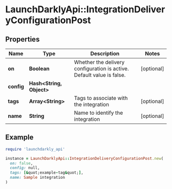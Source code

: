 # LaunchDarklyApi::IntegrationDeliveryConfigurationPost

## Properties

| Name | Type | Description | Notes |
| ---- | ---- | ----------- | ----- |
| **on** | **Boolean** | Whether the delivery configuration is active. Default value is false. | [optional] |
| **config** | **Hash&lt;String, Object&gt;** |  |  |
| **tags** | **Array&lt;String&gt;** | Tags to associate with the integration | [optional] |
| **name** | **String** | Name to identify the integration | [optional] |

## Example

```ruby
require 'launchdarkly_api'

instance = LaunchDarklyApi::IntegrationDeliveryConfigurationPost.new(
  on: false,
  config: null,
  tags: [&quot;example-tag&quot;],
  name: Sample integration
)
```


